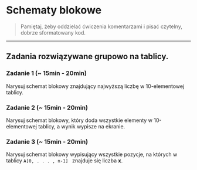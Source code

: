 # Schematy blokowe

> Pamiętaj, żeby oddzielać ćwiczenia komentarzami i pisać czytelny, dobrze sformatowany kod.

-------------------------------------------------------------------------------
## Zadania rozwiązywane grupowo na tablicy.

### Zadanie 1 (~ 15min - 20min)
Narysuj schemat blokowy znajdujący najwyższą liczbę w 10-elementowej tablicy.

### Zadanie 2 (~ 15min - 20min)
Narysuj schemat blokowy, który doda wszystkie elementy w 10-elementowej tablicy, a wynik wypisze na ekranie.

### Zadanie 3 (~ 15min - 20min)
Narysuj schemat blokowy wypisujący wszystkie pozycje, na których w tablicy ```A[0, . . . , n-1] ``` znajduje się liczba **x**.
